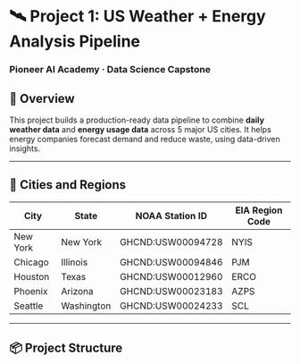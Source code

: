 # 🛰️ Project 1: US Weather + Energy Analysis Pipeline

### Pioneer AI Academy · Data Science Capstone

## 🚀 Overview

This project builds a production-ready data pipeline to combine **daily weather data** and **energy usage data** across 5 major US cities. It helps energy companies forecast demand and reduce waste, using data-driven insights.

---

## 📍 Cities and Regions
| City     | State     | NOAA Station ID      | EIA Region Code |
|----------|-----------|----------------------|------------------|
| New York | New York  | GHCND:USW00094728    | NYIS             |
| Chicago  | Illinois  | GHCND:USW00094846    | PJM              |
| Houston  | Texas     | GHCND:USW00012960    | ERCO             |
| Phoenix  | Arizona   | GHCND:USW00023183    | AZPS             |
| Seattle  | Washington| GHCND:USW00024233    | SCL              |

---

## 📦 Project Structure

